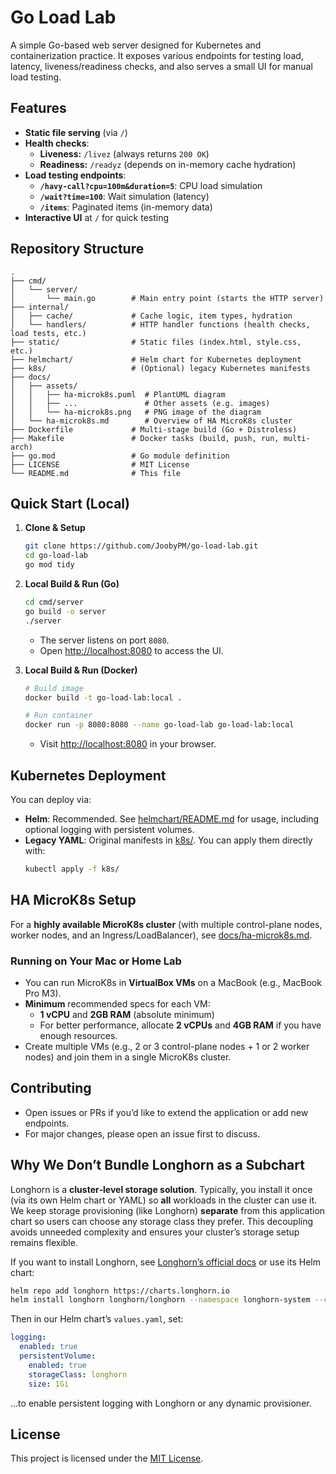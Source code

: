 # Go Load Lab

A simple Go-based web server designed for Kubernetes and containerization practice. It exposes various endpoints for testing load, latency, liveness/readiness checks, and also serves a small UI for manual load testing.

## Features

- **Static file serving** (via `/`)
- **Health checks**:
  - **Liveness:** `/livez` (always returns `200 OK`)
  - **Readiness:** `/readyz` (depends on in-memory cache hydration)
- **Load testing endpoints**:
  - **`/havy-call?cpu=100m&duration=5`**: CPU load simulation
  - **`/wait?time=100`**: Wait simulation (latency)
  - **`/items`**: Paginated items (in-memory data)
- **Interactive UI** at `/` for quick testing

## Repository Structure

```
.
├── cmd/
│   └── server/
│       └── main.go        # Main entry point (starts the HTTP server)
├── internal/
│   ├── cache/             # Cache logic, item types, hydration
│   └── handlers/          # HTTP handler functions (health checks, load tests, etc.)
├── static/                # Static files (index.html, style.css, etc.)
├── helmchart/             # Helm chart for Kubernetes deployment
├── k8s/                   # (Optional) legacy Kubernetes manifests
├── docs/
│   ├── assets/
│   │   ├── ha-microk8s.puml  # PlantUML diagram
│   │   ├── ...               # Other assets (e.g. images)
│   │   └── ha-microk8s.png   # PNG image of the diagram
│   └── ha-microk8s.md        # Overview of HA MicroK8s cluster
├── Dockerfile             # Multi-stage build (Go + Distroless)
├── Makefile               # Docker tasks (build, push, run, multi-arch)
├── go.mod                 # Go module definition
├── LICENSE                # MIT License
└── README.md              # This file
```

## Quick Start (Local)

1. **Clone & Setup**

   ```bash
   git clone https://github.com/JoobyPM/go-load-lab.git
   cd go-load-lab
   go mod tidy
   ```

2. **Local Build & Run (Go)**

   ```bash
   cd cmd/server
   go build -o server
   ./server
   ```
   - The server listens on port `8080`.
   - Open [http://localhost:8080](http://localhost:8080) to access the UI.

3. **Local Build & Run (Docker)**

   ```bash
   # Build image
   docker build -t go-load-lab:local .
   
   # Run container
   docker run -p 8080:8080 --name go-load-lab go-load-lab:local
   ```
   - Visit [http://localhost:8080](http://localhost:8080) in your browser.

## Kubernetes Deployment

You can deploy via:

- **Helm**: Recommended. See [helmchart/README.md](./helmchart/README.md) for usage, including optional logging with persistent volumes.  
- **Legacy YAML**: Original manifests in [k8s/](./k8s). You can apply them directly with:
  ```bash
  kubectl apply -f k8s/
  ```

## HA MicroK8s Setup

For a **highly available MicroK8s cluster** (with multiple control-plane nodes, worker nodes, and an Ingress/LoadBalancer), see [docs/ha-microk8s.md](./docs/ha-microk8s.md).

### Running on Your Mac or Home Lab

- You can run MicroK8s in **VirtualBox VMs** on a MacBook (e.g., MacBook Pro M3).  
- **Minimum** recommended specs for each VM:  
  - **1 vCPU** and **2GB RAM** (absolute minimum)  
  - For better performance, allocate **2 vCPUs** and **4GB RAM** if you have enough resources.  
- Create multiple VMs (e.g., 2 or 3 control-plane nodes + 1 or 2 worker nodes) and join them in a single MicroK8s cluster.

## Contributing

- Open issues or PRs if you’d like to extend the application or add new endpoints.
- For major changes, please open an issue first to discuss.

## Why We Don’t Bundle Longhorn as a Subchart

Longhorn is a **cluster‐level storage solution**. Typically, you install it once (via its own Helm chart or YAML) so **all** workloads in the cluster can use it. We keep storage provisioning (like Longhorn) **separate** from this application chart so users can choose any storage class they prefer. This decoupling avoids unneeded complexity and ensures your cluster’s storage setup remains flexible.

If you want to install Longhorn, see [Longhorn’s official docs](https://longhorn.io/) or use its Helm chart:
```bash
helm repo add longhorn https://charts.longhorn.io
helm install longhorn longhorn/longhorn --namespace longhorn-system --create-namespace
```

Then in our Helm chart’s `values.yaml`, set:
```yaml
logging:
  enabled: true
  persistentVolume:
    enabled: true
    storageClass: longhorn
    size: 1Gi
```
…to enable persistent logging with Longhorn or any dynamic provisioner.

## License

This project is licensed under the [MIT License](LICENSE).